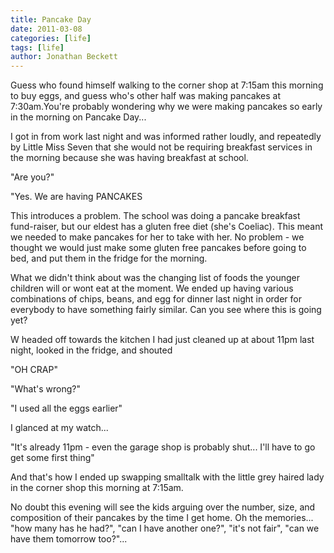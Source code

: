 ```yaml
---
title: Pancake Day
date: 2011-03-08
categories: [life]
tags: [life]
author: Jonathan Beckett
---
```


Guess who found himself walking to the corner shop at 7:15am this morning to buy eggs, and guess who's other half was making pancakes at 7:30am.You're probably wondering why we were making pancakes so early in the morning on Pancake Day...

I got in from work last night and was informed rather loudly, and repeatedly by Little Miss Seven that she would not be requiring breakfast services in the morning because she was having breakfast at school.

"Are you?"

"Yes. We are having PANCAKES 

This introduces a problem. The school was doing a pancake breakfast fund-raiser, but our eldest has a gluten free diet (she's Coeliac). This meant we needed to make pancakes for her to take with her. No problem - we thought we would just make some gluten free pancakes before going to bed, and put them in the fridge for the morning.

What we didn't think about was the changing list of foods the younger children will or wont eat at the moment. We ended up having various combinations of chips, beans, and egg for dinner last night in order for everybody to have something fairly similar. Can you see where this is going yet?

W headed off towards the kitchen I had just cleaned up at about 11pm last night, looked in the fridge, and shouted

"OH CRAP"

"What's wrong?"

"I used all the eggs earlier"

I glanced at my watch...

"It's already 11pm - even the garage shop is probably shut... I'll have to go get some first thing"

And that's how I ended up swapping smalltalk with the little grey haired lady in the corner shop this morning at 7:15am.

No doubt this evening will see the kids arguing over the number, size, and composition of their pancakes by the time I get home. Oh the memories... "how many has he had?", "can I have another one?", "it's not fair", "can we have them tomorrow too?"...
